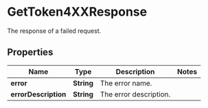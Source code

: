 

# GetToken4XXResponse

The response of a failed request.

## Properties

| Name | Type | Description | Notes |
|------------ | ------------- | ------------- | -------------|
|**error** | **String** | The error name. |  |
|**errorDescription** | **String** | The error description. |  |



